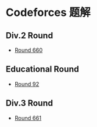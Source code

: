 # Codeforces 题解

## Div.2 Round

- [Round 660](./1388/)

## Educational Round

- [Round 92](./1389/)

## Div.3 Round

- [Round 661](./1399/)
